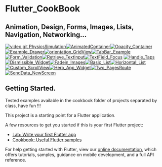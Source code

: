 # Flutter_CookBook 

## Animation, Design, Forms, Images, Lists, Navigation, Networking...

[![video git PhysicsSimulation](https://user-images.githubusercontent.com/26884820/78319346-581d6e00-753d-11ea-98d0-e531d0f4ab7a.gif)](https://flutter.dev/docs/cookbook/animation/physics-simulation)[![AnimatedContainer](https://user-images.githubusercontent.com/26884820/78321240-c8c68980-7541-11ea-9fdc-bc260c31112e.gif)](https://flutter.dev/docs/cookbook/animation/animated-container)[![Opacity_Container](https://user-images.githubusercontent.com/26884820/78372710-fd692e00-759f-11ea-9d00-de01395762ac.gif)](https://flutter.dev/docs/cookbook/animation/opacity-animation)[![Example_Drawer](https://user-images.githubusercontent.com/26884820/78571836-115d9b80-77fd-11ea-9462-ab09c073e417.gif)](https://flutter.dev/docs/cookbook/design/drawer)[![orientation_GridView](https://user-images.githubusercontent.com/26884820/78605127-5ef3fb80-7831-11ea-8bdc-8bc6ba4d9e58.gif)](https://flutter.dev/docs/cookbook/design/orientation)[![TabBar_Example](https://user-images.githubusercontent.com/26884820/78739466-b1651300-792a-11ea-993e-1f15ec73d85e.gif)](https://flutter.dev/docs/cookbook/design/tabs)[![Form_Validation](https://user-images.githubusercontent.com/26884820/78809160-dbefb400-799c-11ea-9f09-276e0dc4e84e.gif)](https://flutter.dev/docs/cookbook/forms/validation)[![Retrieve_TextInput](https://user-images.githubusercontent.com/26884820/78904916-a22db480-7a53-11ea-81fd-2d88621d5076.gif)](https://flutter.dev/docs/cookbook/forms/text-field-changes)[![TextField_Focus](https://user-images.githubusercontent.com/26884820/78912188-ac54b080-7a5d-11ea-8a5a-2218e227df8f.gif)](https://flutter.dev/docs/cookbook/forms/focus)
[![Handle_Taps](https://user-images.githubusercontent.com/26884820/79147816-f067ee00-7d9a-11ea-873e-02e86b3519cf.gif)](https://flutter.dev/docs/cookbook/gestures/handling-taps)[![Dismissible_Widget](https://user-images.githubusercontent.com/26884820/79135524-d5d74a00-7d85-11ea-86d6-4afb6ddd4bce.gif)](https://flutter.dev/docs/cookbook/gestures/dismissible)[![Fadein_Images](https://user-images.githubusercontent.com/26884820/79147266-1214a580-7d9a-11ea-8056-d755fef7f901.gif)](https://flutter.dev/docs/cookbook/images/fading-in-images)[![Basic_List](https://user-images.githubusercontent.com/26884820/79158202-4beea780-7dac-11ea-8181-e17bc24f192a.gif)](https://flutter.dev/docs/cookbook/lists/basic-list)[![Horizontal_List](https://user-images.githubusercontent.com/26884820/79166301-392f9f00-7dbb-11ea-99de-f855f9b08a37.gif)](https://flutter.dev/docs/cookbook/lists/horizontal-list)[![Custom_ScrollView](https://user-images.githubusercontent.com/26884820/79174205-5884f700-7dd0-11ea-8e25-68f89366473a.gif)](https://flutter.dev/docs/cookbook/lists/floating-app-bar)[![Hero_App_Widget](https://user-images.githubusercontent.com/26884820/79179089-39409680-7ddd-11ea-9720-c58f09a62c75.gif)](https://flutter.dev/docs/cookbook/navigation/hero-animations)[![Two_PagesRoute](https://user-images.githubusercontent.com/26884820/79180856-5d05db80-7de1-11ea-990f-e4f3d3569e72.gif)](https://flutter.dev/docs/cookbook/navigation/navigation-basics)[![SendData_NewScreen](https://user-images.githubusercontent.com/26884820/79248001-a1c95b00-7e51-11ea-8050-7590c4f042c9.gif)](https://flutter.dev/docs/cookbook/navigation/passing-data)






## Getting Started. 
Tested examples available in the cookbook folder of projects separated by class, have fun !!!

This project is a starting point for a Flutter application.

A few resources to get you started if this is your first Flutter project:

- [Lab: Write your first Flutter app](https://flutter.dev/docs/get-started/codelab)
- [Cookbook: Useful Flutter samples](https://flutter.dev/docs/cookbook)

For help getting started with Flutter, view our
[online documentation](https://flutter.dev/docs), which offers tutorials,
samples, guidance on mobile development, and a full API reference.
